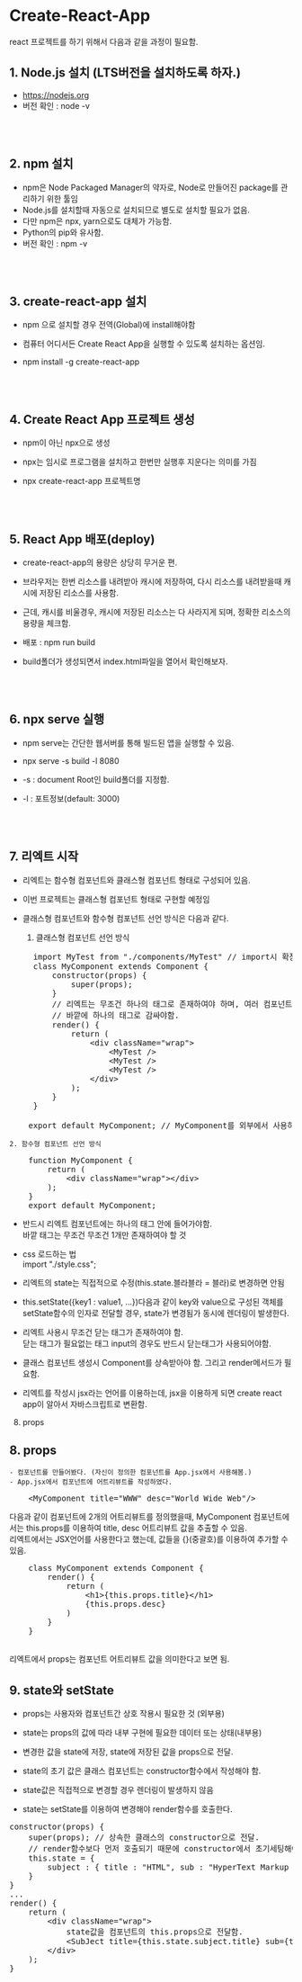 # Create-React-App

react 프로젝트를 하기 위해서 다음과 같을 과정이 필요함.

## 1. Node.js 설치 (LTS버전을 설치하도록 하자.)

-   https://nodejs.org
-   버전 확인 : node -v

<br><br>

## 2. npm 설치

-   npm은 Node Packaged Manager의 약자로, Node로 만들어진 package를 관리하기 위한 툴임
-   Node.js를 설치할때 자동으로 설치되므로 별도로 설치할 필요가 없음.
-   다만 npm은 npx, yarn으로도 대체가 가능함.
-   Python의 pip와 유사함.
-   버전 확인 : npm -v

<br><br>

## 3. create-react-app 설치

-   npm 으로 설치할 경우 전역(Global)에 install해야함
-   컴퓨터 어디서든 Create React App을 실행할 수 있도록 설치하는 옵션임.
-   npm install -g create-react-app

    <br><br>

## 4. Create React App 프로젝트 생성

-   npm이 아닌 npx으로 생성
-   npx는 임시로 프로그램을 설치하고 한번만 실행후 지운다는 의미를 가짐
-   npx create-react-app 프로젝트명

    <br><br>

## 5. React App 배포(deploy)

-   create-react-app의 용량은 상당히 무거운 편.
-   브라우저는 한번 리소스를 내려받아 캐시에 저장하여, 다시 리소스를 내려받을때 캐시에 저장된 리소스를 사용함.
-   근데, 캐시를 비울경우, 캐시에 저장된 리소스는 다 사라지게 되며, 정확한 리소스의 용량을 체크함.
-   배포 : npm run build
-   build폴더가 생성되면서 index.html파일을 열어서 확인해보자.

    <br><br>

## 6. npx serve 실행

-   npm serve는 간단한 웹서버를 통해 빌드된 앱을 실행할 수 있음.
-   npx serve -s build -l 8080
-   -s : document Root인 build폴더를 지정함.
-   -l : 포트정보(default: 3000)

    <br><br>

## 7. 리엑트 시작

-   리엑트는 함수형 컴포넌트와 클래스형 컴포넌트 형태로 구성되어 있음.
-   이번 프로젝트는 클래스형 컴포넌트 형태로 구현할 예정임
-   클래스형 컴포넌트와 함수형 컴포넌트 선언 방식은 다음과 같다.

    1. 클래스형 컴포넌트 선언 방식

<pre>
     import MyTest from "./components/MyTest" // import시 확장자는 생략한다.
     class MyComponent extends Component {
         constructor(props) {
             super(props);
         }
         // 리엑트는 무조건 하나의 태그로 존재하여야 하며, 여러 컴포넌트가 들어갈 경우
         // 바깥에 하나의 태그로 감싸야함.
         render() {
             return (
                 &lt;div className="wrap">
                     &lt;MyTest />
                     &lt;MyTest />
                     &lt;MyTest />
                 &lt;/div>
             );
         }
     }

    export default MyComponent; // MyComponent를 외부에서 사용하도록 export함.
</pre>

    2. 함수형 컴포넌트 선언 방식

<pre>
    function MyComponent {
        return (
            &lt;div className="wrap">&lt;/div>
        );
    }
    export default MyComponent;
</pre>

-   반드시 리엑트 컴포넌트에는 하나의 태그 안에 들어가야함.<br>
    바깥 태그는 무조건 무조건 1개만 존재하여야 할 것<br>

-   css 로드하는 법<br>
    import "./style.css";

-   리엑트의 state는 직접적으로 수정(this.state.블라블라 = 블라)로 변경하면 안됨<br>
-   this.setState({key1 : value1, ...})다음과 같이 key와 value으로 구성된 객체를 setState함수의 인자로 전달할 경우, state가 변경됨가 동시에 렌더링이 발생한다.

-   리엑트 사용시 무조건 닫는 태그가 존재하여야 함.<br>
    닫는 태그가 필요없는 태그 input의 경우도 반드시 닫는태그가 사용되어야함.

-   클래스 컴포넌트 생성시 Component를 상속받아야 함. 그리고 render메서드가 필요함.

-   리엑트를 작성시 jsx라는 언어를 이용하는데, jsx을 이용하게 되면 create react app이 알아서 자바스크립트로 변환함.

8. props

## 8. props

    - 컴포넌트를 만들어봤다. (자신이 정의한 컴포넌트를 App.jsx에서 사용해봄.)
    - App.jsx에서 컴포넌트에 어트리뷰트를 작성하였다.

<pre>
    &lt;MyComponent title="WWW" desc="World Wide Web"/>
</pre>

다음과 같이 컴포넌트에 2개의 어트리뷰트를 정의했을때, MyComponent 컴포넌트에서는
this.props를 이용하여 title, desc 어트리뷰트 값을 추출할 수 있음.<br>
리엑트에서는 JSX언어를 사용한다고 했는데, 값들을 {}(중괄호)를 이용하여 추가할 수 있음.

<pre>
    class MyComponent extends Component {
        render() {
            return (
                &lt;h1>{this.props.title}&lt;/h1>
                {this.props.desc}
            )
        }
    }
</pre>
<br>
리엑트에서 props는 컴포넌트 어트리뷰트 값을 의미한다고 보면 됨.<br>

## 9. state와 setState

-   props는 사용자와 컴포넌트간 상호 작용시 필요한 것 (외부용)
-   state는 props의 값에 따라 내부 구현에 필요한 데이터 또는 상태(내부용)
-   변경한 값을 state에 저장, state에 저장된 값을 props으로 전달.

-   state의 초기 값은 클래스 컴포넌트는 constructor함수에서 작성해야 함.
-   state값은 직접적으로 변경할 경우 렌더링이 발생하지 않음
-   state는 setState를 이용하여 변경해야 render함수를 호출한다.
<pre>
constructor(props) {
    super(props); // 상속한 클래스의 constructor으로 전달.
    // render함수보다 먼저 호출되기 때문에 constructor에서 초기세팅해야함.
    this.state = {
        subject : { title : "HTML", sub : "HyperText Markup Language"}
    }
}
...
render() {
    return (
        &lt;div className="wrap">
            state값을 컴포넌트의 this.props으로 전달함.
            &lt;SubJect title={this.state.subject.title} sub={this.state.subject.sub}/>
        &lt;/div>
    );
}
</pre>
